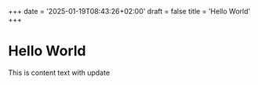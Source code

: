 +++
date = '2025-01-19T08:43:26+02:00'
draft = false
title = 'Hello World'
+++




# Hello World


This is content  text
with update

